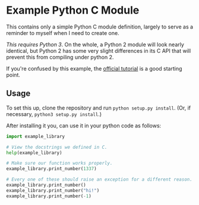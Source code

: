 Example Python C Module
=======================

This contains only a simple Python C module definition, largely to serve as a
reminder to myself when I need to create one.

_This requires Python 3_.  On the whole, a Python 2 module will look nearly
identical, but Python 2 has some very slight differences in its C API that will
prevent this from compiling under python 2.

If you're confused by this example, the
[official tutorial](https://docs.python.org/3/extending/extending.html) is
a good starting point.

Usage
-----

To set this up, clone the repository and run `python setup.py install`. (Or, if
necessary, `python3 setup.py install`.)

After installing it you, can use it in your python code as follows:

```python
import example_library

# View the docstrings we defined in C.
help(example_library)

# Make sure our function works properly.
example_library.print_number(1337)

# Every one of these should raise an exception for a different reason.
example_library.print_number()
example_library.print_number("hi!")
example_library.print_number(-1)
```

